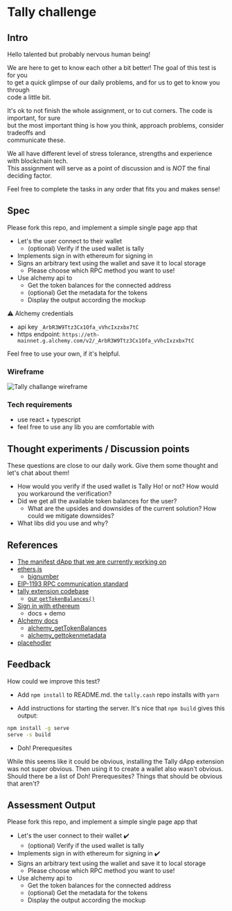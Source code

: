 # Tally challenge

## Intro

Hello talented but probably nervous human being!

We are here to get to know each other a bit better! The goal of this test is for you \
to get a quick glimpse of our daily problems, and for us to get to know you through \
code a little bit.

It's ok to not finish the whole assignment, or to cut corners. The code is important, for sure \
but the most important thing is how you think, approach problems, consider tradeoffs and \
communicate these.

We all have different level of stress tolerance, strengths and experience with blockchain tech. \
This assignment will serve as a point of discussion and is _NOT_ the final deciding factor.

Feel free to complete the tasks in any order that fits you and makes sense!

## Spec

Please fork this repo, and implement a simple single page app that

- Let's the user connect to their wallet
  - (optional) Verify if the used wallet is tally
- Implements sign in with ethereum for signing in
- Signs an arbitrary text using the wallet and save it to local storage
  - Please choose which RPC method you want to use!
- Use alchemy api to
  - Get the token balances for the connected address
  - (optional) Get the metadata for the tokens
  - Display the output according the mockup

⚠️ Alchemy credentials

- api key `_ArbR3W9Ttz3Cx1Ofa_vVhcIxzxbx7tC`
- https endpoint: `https://eth-mainnet.g.alchemy.com/v2/_ArbR3W9Ttz3Cx1Ofa_vVhcIxzxbx7tC`

Feel free to use your own, if it's helpful.

### Wireframe

![Tally challange wireframe](wireframe.png?raw=true "Title")

### Tech requirements

- use react + typescript
- feel free to use any lib you are comfortable with

## Thought experiments / Discussion points

These questions are close to our daily work. Give them some thought and let's chat about them!

- How would you verify if the used wallet is Tally Ho! or not? How would you workaround the verification?
- Did we get all the available token balances for the user?
  - What are the upsides and downsides of the current solution? How could we mitigate downsides?
- What libs did you use and why?

## References

- [The manifest dApp that we are currently working on](https://github.com/tallycash/tally.cash/tree/manifesto-dapp)
- [ethers.js](https://docs.ethers.io/v5/)
  - [bignumber](https://docs.ethers.io/v5/api/utils/bignumber/)
- [EIP-1193 RPC communication standard](https://github.com/ethereum/EIPs/blob/master/EIPS/eip-1193.md)
- [tally extension codebase](https://github.com/tallycash/extension)
  - [our `getTokenBalances()`](https://github.com/tallycash/extension/blob/831676b8807e61b59a99821f0cc2ba80992b8f3f/background/lib/alchemy.ts#L145)
- [Sign in with ethereum](https://login.xyz/)
  - docs + demo
- [Alchemy docs](https://docs.alchemy.com/alchemy/)
  - [alchemy_getTokenBalances](https://docs.alchemy.com/alchemy/enhanced-apis/token-api/alchemy_gettokenbalances)
  - [alchemy_gettokenmetadata](https://docs.alchemy.com/alchemy/enhanced-apis/token-api/alchemy_gettokenmetadata)
- [placehodler](https://placehodler.shapelabs.co/)

## Feedback

How could we improve this test?

- Add `npm install` to README.md. the `tally.cash` repo installs with `yarn`

- Add instructions for starting the server. It's nice that `npm build` gives this output:

```bash
npm install -g serve
serve -s build
```

- Doh! Prerequesites

While this seems like it could be obvious, installing the Tally dApp extension was not super obvious. Then using it to create a wallet also wasn't obvious. Should there be a list of Doh! Prerequesites? Things that should be obvious that aren't?

## Assessment Output

Please fork this repo, and implement a simple single page app that

- Let's the user connect to their wallet :heavy_check_mark:
  - (optional) Verify if the used wallet is tally
- Implements sign in with ethereum for signing in :heavy_check_mark:
- Signs an arbitrary text using the wallet and save it to local storage
  - Please choose which RPC method you want to use!
- Use alchemy api to
  - Get the token balances for the connected address
  - (optional) Get the metadata for the tokens
  - Display the output according the mockup
